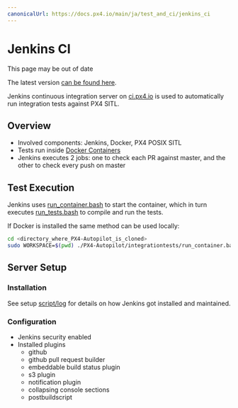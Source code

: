 ```yaml
---
canonicalUrl: https://docs.px4.io/main/ja/test_and_ci/jenkins_ci
---
```


# Jenkins CI

<div v-if="$themeConfig.px4_version != 'master'">
  <div class="custom-block danger"><p class="custom-block-title">This page may be out of date</p> <p>The latest version <a href="https://docs.px4.io/master/en/test_and_ci/">can be found here</a>.</p>
  </div>
</div>

Jenkins continuous integration server on [ci.px4.io](http://ci.px4.io/) is used to automatically run integration tests against PX4 SITL.


## Overview

* Involved components: Jenkins, Docker, PX4 POSIX SITL
* Tests run inside [Docker Containers](../test_and_ci/docker.md)
* Jenkins executes 2 jobs: one to check each PR against master, and the other to check every push on master

## Test Execution

Jenkins uses [run_container.bash](https://github.com/PX4/PX4-Autopilot/blob/master/integrationtests/run_container.bash) to start the container, which in turn executes [run_tests.bash](https://github.com/PX4/PX4-Autopilot/blob/master/integrationtests/run_tests.bash) to compile and run the tests.

If Docker is installed the same method can be used locally:

```sh
cd <directory_where_PX4-Autopilot_is_cloned>
sudo WORKSPACE=$(pwd) ./PX4-Autopilot/integrationtests/run_container.bash
```

## Server Setup

### Installation

See setup [script/log](https://github.com/PX4/containers/tree/master/scripts/jenkins) for details on how Jenkins got installed and maintained.

### Configuration

* Jenkins security enabled
* Installed plugins
  * github
  * github pull request builder
  * embeddable build status plugin
  * s3 plugin
  * notification plugin
  * collapsing console sections
  * postbuildscript
